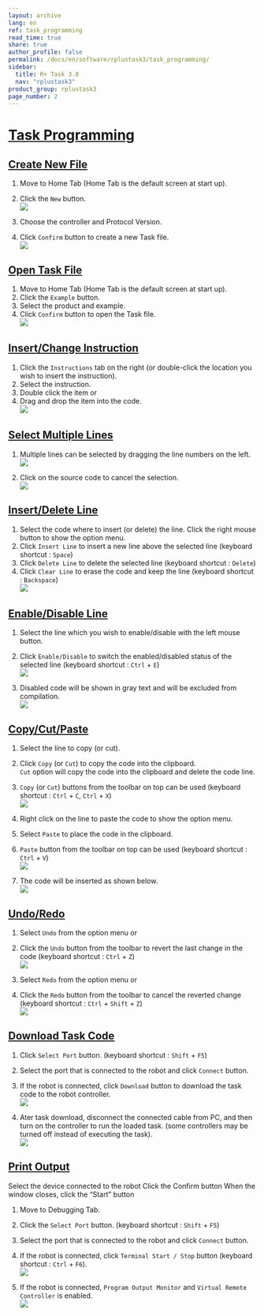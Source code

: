 ```yaml
---
layout: archive
lang: en
ref: task_programming
read_time: true
share: true
author_profile: false
permalink: /docs/en/software/rplustask3/task_programming/
sidebar:
  title: R+ Task 3.0
  nav: "rplustask3"
product_group: rplustask3
page_number: 2
---
```


<div style="counter-reset: h1 2"></div>

# [Task Programming](#task-programming)

## [Create New File](#create-new-file)

1. Move to Home Tab (Home Tab is the default screen at start up).
2. Click the `New` button.  
  ![](/assets/images/sw/rplus_task3/task3_008.png)

3. Choose the controller and Protocol Version.
4. Click `Confirm` button to create a new Task file.  
  ![](/assets/images/sw/rplus_task3/task3_009.png)

## [Open Task File](#open-task-file)

1. Move to Home Tab (Home Tab is the default screen at start up).
2. Click the `Example` button.
3. Select the product and example.
4. Click `Confirm` button to open the Task file.  
  ![](/assets/images/sw/rplus_task3/task3_010.png)

## [Insert/Change Instruction](#insertchange-instruction)

1. Click the `Instructions` tab on the right (or double-click the location you wish to insert the instruction).
2. Select the instruction.
3. Double click the item or
4. Drag and drop the item into the code.  
  ![](/assets/images/sw/rplus_task3/task3_011.png)

## [Select Multiple Lines](#select-multiple-lines)

1. Multiple lines can be selected by dragging the line numbers on the left.  
  ![](/assets/images/sw/rplus_task3/task3_012.png)

2. Click on the source code to cancel the selection.  
  ![](/assets/images/sw/rplus_task3/task3_013.png)

## [Insert/Delete Line](#insertdelete-line)

1. Select the code where to insert (or delete) the line. Click the right mouse button to show the option menu.
2. Click `Insert Line` to insert a new line above the selected line (keyboard shortcut : `Space`)
3. Click `Delete Line` to delete the selected line (keyboard shortcut : `Delete`)
4. Click `Clear Line` to erase the code and keep the line (keyboard shortcut : `Backspace`)  
  ![](/assets/images/sw/rplus_task3/task3_014.png)

## [Enable/Disable Line](#enabledisable-line)

1. Select the line which you wish to enable/disable with the left mouse button.
2. Click `Enable/Disable` to switch the enabled/disabled status of the selected line (keyboard shortcut : `Ctrl` + `E`)  
  ![](/assets/images/sw/rplus_task3/task3_015.png)

3. Disabled code will be shown in gray text and will be excluded from compilation.  
  ![](/assets/images/sw/rplus_task3/task3_016.png)

## [Copy/Cut/Paste](#copycutpaste)

1. Select the line to copy (or cut).
2. Click `Copy` (or `Cut`) to copy the code into the clipboard.  
  `Cut` option will copy the code into the clipboard and delete the code line.

3. `Copy` (or `Cut`) buttons from the toolbar on top can be used (keyboard shortcut : `Ctrl` + `C`, `Ctrl` + `X`)  
  ![](/assets/images/sw/rplus_task3/task3_017.png)

4. Right click on the line to paste the code to show the option menu.
5. Select `Paste` to place the code in the clipboard.
6. `Paste` button from the toolbar on top can be used (keyboard shortcut : `Ctrl` + `V`)  
  ![](/assets/images/sw/rplus_task3/task3_018.png)

7. The code will be inserted as shown below.  
  ![](/assets/images/sw/rplus_task3/task3_019.png)

## [Undo/Redo](#undoredo)

1. Select `Undo` from the option menu or
2. Click the `Undo` button from the toolbar to revert the last change in the code (keyboard shortcut : `Ctrl` + `Z`)  
  ![](/assets/images/sw/rplus_task3/task3_020.png)

3. Select `Redo` from the option menu or
4. Click the `Redo` button from the toolbar to cancel the reverted change (keyboard shortcut : `Ctrl` + `Shift` + `Z`)  
  ![](/assets/images/sw/rplus_task3/task3_021.png)

## [Download Task Code](#download-task-code)

1. Click `Select Port` button. (keyboard shortcut : `Shift` + `F5`)
2. Select the port that is connected to the robot and click `Connect` button.
3. If the robot is connected, click `Download` button to download the task code to the robot controller.  
  ![](/assets/images/sw/rplus_task3/task3_022.png)

4. Ater task download, disconnect the connected cable from PC, and then turn on the controller to run the loaded task. (some controllers may be turned off instead of executing the task).  
  ![](/assets/images/sw/rplus_task3/task3_023.png)

## [Print Output](#print-output)


Select the device connected to the robot
Click the Confirm button
When the window closes, click the “Start” button

1. Move to Debugging Tab.
2. Click the `Select Port` button. (keyboard shortcut : `Shift` + `F5`)
3. Select the port that is connected to the robot and click `Connect` button.
4. If the robot is connected, click `Terminal Start / Stop` button (keyboard shortcut : `Ctrl` + `F6`).  
  ![](/assets/images/sw/rplus_task3/task3_024.png)

5. If the robot is connected, `Program Output Monitor` and `Virtual Remote Controller` is enabled.  
  ![](/assets/images/sw/rplus_task3/task3_025.png)

